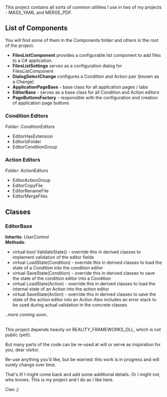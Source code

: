 This project contains all sorts of common utilities I use in two of my projects - MASS_YAML and MERGE_PDF.

## List of Components
You will find some of them in the Components folder and others in the root of the project.
- **FilesListComponent** provides a configurable list component to add files to a C# application.
- **FilesListSettings** serves as a configuration dialog for FilesListComponent
- **DialogSelectChange** configures a Condition and Action pair (known as a Change)
- **ApplicationPageBase** - base class for all application pages / tabs
- **EditorBase** - serves as a base class for all Condition and Action editors
- **PageButtonsFactory** - responsible with the configuration and creation of application page buttons

### Condition Editors
*Folder:* ConditionEditors
- EditorHasExtension
- EditorIsFolder
- EditorConditionGroup

### Action Editors
*Folder*: ActionEditors
- EditorActionGroup
- EditorCopyFile
- EditorRenameFile
- EditorMergeFiles

## Classes
### EditorBase
**Inherits**: *UserControl*
<br>
**Methods**:
- virtual bool ValidateState() - override this in derived classes to implement validation of the editor fields 
- virtual LoadState(Condition) - override this in derived classes to load the state of a Condition into the condition editor
- virtual SaveState(Condition) - override this in derived classes to save the state of the condition editor into a  Condition  
- virtual LoadState(Action) - override this in derived classes to load the internal state of an Action into the action editor
- virtual SaveState(Action) - override this in derived classes to save the state of the action editor into an Action
Also includes an error stack to be used during actual validation in the concrete classes

*..more coming soon..*

<br>
This project depends heavily on REALITY_FRAMEWORKS_DLL, which is not public (yet!).

But many parts of the code can be re-used at will or serve as inspiration for you, dear visitor.

Re-use anything you'd like, but be warned: this work is in progress and will surely change over time.

That's it! I might come back and add some additional details. Or I might not, who knows. This is my project and I do as I like here. 

Ciao ;)